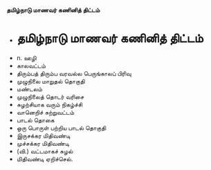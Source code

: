 **தமிழ்நாடு மாணவர் கணினித் திட்டம்**
- # தமிழ்நாடு மாணவர் கணினித் திட்டம்
- n. ஊழி
- காலவட்டம்
- திரும்பத் திரும்ப வரவல்ல பெருங்காலப் பிரிவு
- முழுநிலை மாறுதல் தொகுதி
- மண்டலம்
- முழுநிலைத் தொடர் வரிசை
- சுழற்சியாக வரும் நிகழ்ச்சி
- வானெறிச் சுற்றுவட்டம்
- பாடல் தொகை
- ஒரு பொருள் பற்றிய பாடல் தொகுதி
- இருசக்கர மிதிவண்டி
- முச்சக்கர மிதிவண்டி
- (வி.) வட்டமாகச் சுழல்
- மிதிவண்டி ஏறிச்செல்.

